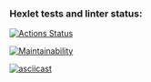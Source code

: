 ### Hexlet tests and linter status:
[![Actions Status](https://github.com/Kos1la/backend-project-46/actions/workflows/hexlet-check.yml/badge.svg)](https://github.com/Kos1la/backend-project-46/actions)

[![Maintainability](https://api.codeclimate.com/v1/badges/108244df960d0abe7e8a/maintainability)](https://codeclimate.com/github/Kos1la/backend-project-46/maintainability)

[![asciicast](https://asciinema.org/a/BZ1cQrPxRHpleXpjEDEpgYELP.svg)](https://asciinema.org/a/BZ1cQrPxRHpleXpjEDEpgYELP)

